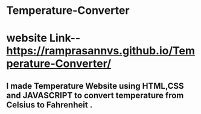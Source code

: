 # Temperature-Converter
# website Link--  https://ramprasannvs.github.io/Temperature-Converter/
## I made Temperature Website using HTML,CSS and JAVASCRIPT to convert temperature from Celsius to Fahrenheit .
